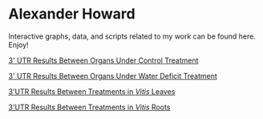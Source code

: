 # Alexander Howard
Interactive graphs, data, and scripts related to my work can be found here. Enjoy!

[3' UTR Results Between Organs Under Control Treatment](https://alexanderjhoward.github.io/Control_Organ_Comparison_3UTR_Results.html)

[3' UTR Results Between Organs Under Water Deficit Treatment](https://alexanderjhoward.github.io/Root_Treatment_Comp_3UTR_Results.html)

[3'UTR Results Between Treatments in *Vitis* Leaves](https://alexanderjhoward.github.io/Leaf_Treatment_Comparision_3UTR_Results.html)

[3'UTR Results Between Treatments in *Vitis* Roots](https://alexanderjhoward.github.io/WD_Organ_Comp_3UTR_Results.html)
